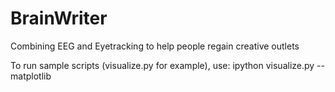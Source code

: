 BrainWriter
===========

Combining EEG and Eyetracking to help people regain creative outlets

To run sample scripts (visualize.py for example), use:
ipython visualize.py --matplotlib

